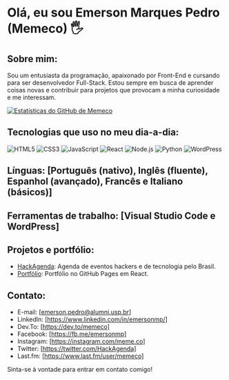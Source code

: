 # Olá, eu sou Emerson Marques Pedro (Memeco) 🖐

## Sobre mim:
Sou um entusiasta da programação, apaixonado por Front-End e cursando para ser desenvolvedor Full-Stack. Estou sempre em busca de aprender coisas novas e contribuir para projetos que provocam a minha curiosidade e me interessam.


[![Estatísticas do GitHub de Memeco](https://github-readme-stats.vercel.app/api?username=memeco&locale=pt-br&theme=dark&title_color=007ACC&show_icons=true)](https://github.com/memeco/github-readme-stats)

## Tecnologias que uso no meu dia-a-dia:

![HTML5](https://img.shields.io/badge/-HTML5-E34F26?logo=html5&logoColor=white&style=flat) ![CSS3](https://img.shields.io/badge/-CSS-1572B6?logo=css3&logoColor=white&style=flat) ![JavaScript](https://img.shields.io/badge/-JavaScript-F7DF1E?logo=javascript&logoColor=black&style=flat) ![React](https://img.shields.io/badge/-React-61DAFB?logo=react&logoColor=black&style=flat) ![Node.js](https://img.shields.io/badge/-Node.js-339933?logo=node.js&logoColor=white&style=flat) ![Python](https://img.shields.io/badge/-Python-3776AB?logo=python&logoColor=white&style=flat) ![WordPress](https://img.shields.io/badge/-WordPress-21759B?logo=wordpress&logoColor=white&style=flat)

## Línguas: [Português (nativo), Inglês (fluente), Espanhol (avançado), Francês e Italiano (básicos)]

## Ferramentas de trabalho: [Visual Studio Code e WordPress]

## Projetos e portfólio:
- [HackAgenda](https://hackagenda.com.br): Agenda de eventos hackers e de tecnologia pelo Brasil.
- [Portfólio](https://memeco.github.io/): Portfólio no GitHub Pages em React.

## Contato:
- E-mail: [emerson.pedro@alumni.usp.br]
- LinkedIn: [https://www.linkedin.com/in/emersonmp/]
- Dev.To: [https://dev.to/memeco]
- Facebook: [https://fb.me/emersonmp]
- Instagram: [https://instagram.com/meme.co]
- Twitter: [https://twitter.com/HackAgenda]
- Last.fm: [https://www.last.fm/user/memeco]

Sinta-se à vontade para entrar em contato comigo!

